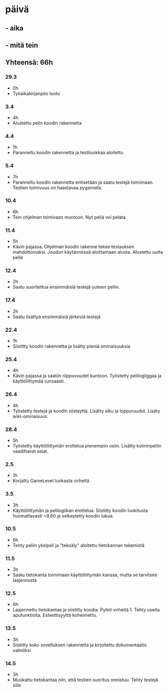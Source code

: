 # päivä
## - aika
## - mitä tein

## Yhteensä: 66h

### 29.3
   - 0h
   - Työaikakirjanpito luotu
### 3.4
   - 4h
   - Alustettu pelin koodin rakennetta
### 4.4
   - 1h
   - Paranneltu koodin rakennetta ja testiluokkaa aloitettu
### 5.4
   - 7h
   - Paranneltu koodin rakennetta entisetään ja saatu testejä toimimaan. Testien toimivuus on haastavaa pygamella.
### 10.4
   - 6h
   - Tein ohjelman toimivaan muotoon. Nyt peliä voi pelata
### 11.4
   - 5h
   - Kävin pajassa. Ohjelman koodin rakenne tekee testauksen mahdottomaksi. Joudun käytännössä aloittamaan alusta. Alustettu uutta peliä
### 12.4
   - 2h
   - Saatu suoritettua ensimmäisiä testejä uuteen peliin.
### 17.4
   - 2h
   - Saatu lisättyä ensimmäisiä järkeviä testejä
### 22.4
   - 1h
   - Siistitty koodin rakennetta ja lisätty pieniä ominaisuuksia
### 25.4 
   - 4h
   - Kävin pajassa ja saatiin riippuvuudet kuntoon. Työstetty pelilogiiggaa ja käyttöliittymää runsaasti.
### 26.4
   - 4h
   - Työstetty testejä ja koodin siisteyttä. Lisätty alku ja loppuruudut. Lisäty wiki-ominaisuus.
### 28.4
   - 5h
   - Työstetty käyttöliittymän erottelua pienempiin osiin. Lisätty kolminpeliin vaadittavat asiat.
### 2.5
   - 1h
   - Korjattu GameLevel luokasta virheitä
### 3.5
   - 3h
   - Käyttöliittymän ja pelilogiikan erottelua. Siistitty koodin luokitusta huomattavasti ~9.60 ja selkeytetty koodin lukua.
### 10.5
   - 6h
   - Tehty peliin yksipeli ja "tekoäly" aloitettu tietokannan tekemistä
### 11.5
   - 3h
   - Saatu tietokanta toimimaan käyttöliittymän kanssa, mutta se tarvitsee laajennusta
### 12.5
   - 6h
   - Laajennettu tietokantaa ja siistitty koodia. Pylint virheitä 1. Tehty useita apufunktioita. Esteettisyyttä kohennettu.
### 13.5
   - 3h
   - Siistitty koko sovelluksen rakennetta ja kirjoitettu dokumentaatio valmiiksi
### 14.5
   - 3h
   - Muokattu tietokantaa niin, että testien suoritus onnistuu. Tehty testejä sille
